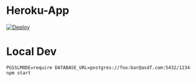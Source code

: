 # Heroku-App

[![Deploy](https://www.herokucdn.com/deploy/button.png)](https://heroku.com/deploy?template=https://github.com/iamapoorvasaraswat/heroku-connect-phone-change-master)

# Local Dev

    PGSSLMODE=require DATABASE_URL=postgres://foo:bar@asdf.com:5432/1234 npm start

